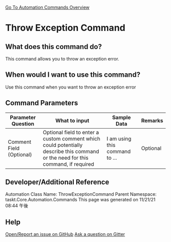 <!--TITLE: Throw Exception Command -->
<!-- SUBTITLE: a command in the Error Handling Commands group. -->
[Go To Automation Commands Overview](/automation-commands.md)


# Throw Exception Command


## What does this command do?
This command allows you to throw an exception error.


## When would I want to use this command?
Use this command when you want to throw an exception error


## Command Parameters
| Parameter Question   	| What to input  	|  Sample Data 	| Remarks  	|
| ---                    | ---               | ---           | ---       |
|Comment Field (Optional)|Optional field to enter a custom comment which could potentially describe this command or the need for this command, if required|I am using this command to ...|Optional|




## Developer/Additional Reference
Automation Class Name: ThrowExceptionCommand
Parent Namespace: taskt.Core.Automation.Commands
This page was generated on 11/21/21 08:44 午後


## Help
[Open/Report an issue on GitHub](https://github.com/saucepleez/taskt/issues/new)
[Ask a question on Gitter](https://gitter.im/taskt-rpa/Lobby)
